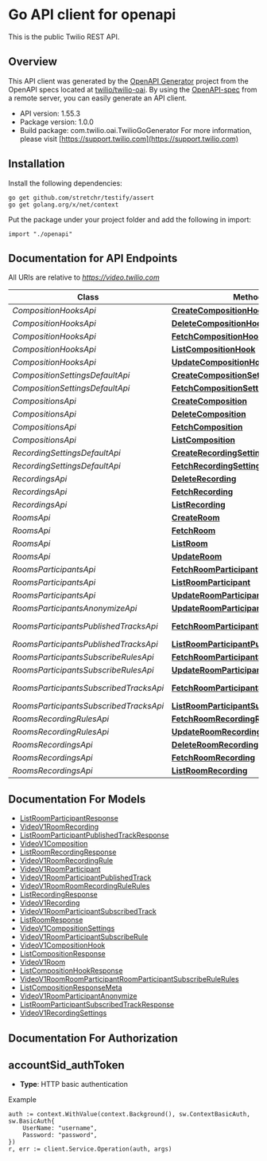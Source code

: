 # Go API client for openapi

This is the public Twilio REST API.

## Overview
This API client was generated by the [OpenAPI Generator](https://openapi-generator.tech) project from the OpenAPI specs located at [twilio/twilio-oai](https://github.com/twilio/twilio-oai/tree/main/spec).  By using the [OpenAPI-spec](https://www.openapis.org/) from a remote server, you can easily generate an API client.

- API version: 1.55.3
- Package version: 1.0.0
- Build package: com.twilio.oai.TwilioGoGenerator
For more information, please visit [https://support.twilio.com](https://support.twilio.com)

## Installation

Install the following dependencies:

```shell
go get github.com/stretchr/testify/assert
go get golang.org/x/net/context
```

Put the package under your project folder and add the following in import:

```golang
import "./openapi"
```

## Documentation for API Endpoints

All URIs are relative to *https://video.twilio.com*

Class | Method | HTTP request | Description
------------ | ------------- | ------------- | -------------
*CompositionHooksApi* | [**CreateCompositionHook**](docs/CompositionHooksApi.md#createcompositionhook) | **Post** /v1/CompositionHooks | 
*CompositionHooksApi* | [**DeleteCompositionHook**](docs/CompositionHooksApi.md#deletecompositionhook) | **Delete** /v1/CompositionHooks/{Sid} | 
*CompositionHooksApi* | [**FetchCompositionHook**](docs/CompositionHooksApi.md#fetchcompositionhook) | **Get** /v1/CompositionHooks/{Sid} | 
*CompositionHooksApi* | [**ListCompositionHook**](docs/CompositionHooksApi.md#listcompositionhook) | **Get** /v1/CompositionHooks | 
*CompositionHooksApi* | [**UpdateCompositionHook**](docs/CompositionHooksApi.md#updatecompositionhook) | **Post** /v1/CompositionHooks/{Sid} | 
*CompositionSettingsDefaultApi* | [**CreateCompositionSettings**](docs/CompositionSettingsDefaultApi.md#createcompositionsettings) | **Post** /v1/CompositionSettings/Default | 
*CompositionSettingsDefaultApi* | [**FetchCompositionSettings**](docs/CompositionSettingsDefaultApi.md#fetchcompositionsettings) | **Get** /v1/CompositionSettings/Default | 
*CompositionsApi* | [**CreateComposition**](docs/CompositionsApi.md#createcomposition) | **Post** /v1/Compositions | 
*CompositionsApi* | [**DeleteComposition**](docs/CompositionsApi.md#deletecomposition) | **Delete** /v1/Compositions/{Sid} | 
*CompositionsApi* | [**FetchComposition**](docs/CompositionsApi.md#fetchcomposition) | **Get** /v1/Compositions/{Sid} | 
*CompositionsApi* | [**ListComposition**](docs/CompositionsApi.md#listcomposition) | **Get** /v1/Compositions | 
*RecordingSettingsDefaultApi* | [**CreateRecordingSettings**](docs/RecordingSettingsDefaultApi.md#createrecordingsettings) | **Post** /v1/RecordingSettings/Default | 
*RecordingSettingsDefaultApi* | [**FetchRecordingSettings**](docs/RecordingSettingsDefaultApi.md#fetchrecordingsettings) | **Get** /v1/RecordingSettings/Default | 
*RecordingsApi* | [**DeleteRecording**](docs/RecordingsApi.md#deleterecording) | **Delete** /v1/Recordings/{Sid} | 
*RecordingsApi* | [**FetchRecording**](docs/RecordingsApi.md#fetchrecording) | **Get** /v1/Recordings/{Sid} | 
*RecordingsApi* | [**ListRecording**](docs/RecordingsApi.md#listrecording) | **Get** /v1/Recordings | 
*RoomsApi* | [**CreateRoom**](docs/RoomsApi.md#createroom) | **Post** /v1/Rooms | 
*RoomsApi* | [**FetchRoom**](docs/RoomsApi.md#fetchroom) | **Get** /v1/Rooms/{Sid} | 
*RoomsApi* | [**ListRoom**](docs/RoomsApi.md#listroom) | **Get** /v1/Rooms | 
*RoomsApi* | [**UpdateRoom**](docs/RoomsApi.md#updateroom) | **Post** /v1/Rooms/{Sid} | 
*RoomsParticipantsApi* | [**FetchRoomParticipant**](docs/RoomsParticipantsApi.md#fetchroomparticipant) | **Get** /v1/Rooms/{RoomSid}/Participants/{Sid} | 
*RoomsParticipantsApi* | [**ListRoomParticipant**](docs/RoomsParticipantsApi.md#listroomparticipant) | **Get** /v1/Rooms/{RoomSid}/Participants | 
*RoomsParticipantsApi* | [**UpdateRoomParticipant**](docs/RoomsParticipantsApi.md#updateroomparticipant) | **Post** /v1/Rooms/{RoomSid}/Participants/{Sid} | 
*RoomsParticipantsAnonymizeApi* | [**UpdateRoomParticipantAnonymize**](docs/RoomsParticipantsAnonymizeApi.md#updateroomparticipantanonymize) | **Post** /v1/Rooms/{RoomSid}/Participants/{Sid}/Anonymize | 
*RoomsParticipantsPublishedTracksApi* | [**FetchRoomParticipantPublishedTrack**](docs/RoomsParticipantsPublishedTracksApi.md#fetchroomparticipantpublishedtrack) | **Get** /v1/Rooms/{RoomSid}/Participants/{ParticipantSid}/PublishedTracks/{Sid} | 
*RoomsParticipantsPublishedTracksApi* | [**ListRoomParticipantPublishedTrack**](docs/RoomsParticipantsPublishedTracksApi.md#listroomparticipantpublishedtrack) | **Get** /v1/Rooms/{RoomSid}/Participants/{ParticipantSid}/PublishedTracks | 
*RoomsParticipantsSubscribeRulesApi* | [**FetchRoomParticipantSubscribeRule**](docs/RoomsParticipantsSubscribeRulesApi.md#fetchroomparticipantsubscriberule) | **Get** /v1/Rooms/{RoomSid}/Participants/{ParticipantSid}/SubscribeRules | 
*RoomsParticipantsSubscribeRulesApi* | [**UpdateRoomParticipantSubscribeRule**](docs/RoomsParticipantsSubscribeRulesApi.md#updateroomparticipantsubscriberule) | **Post** /v1/Rooms/{RoomSid}/Participants/{ParticipantSid}/SubscribeRules | 
*RoomsParticipantsSubscribedTracksApi* | [**FetchRoomParticipantSubscribedTrack**](docs/RoomsParticipantsSubscribedTracksApi.md#fetchroomparticipantsubscribedtrack) | **Get** /v1/Rooms/{RoomSid}/Participants/{ParticipantSid}/SubscribedTracks/{Sid} | 
*RoomsParticipantsSubscribedTracksApi* | [**ListRoomParticipantSubscribedTrack**](docs/RoomsParticipantsSubscribedTracksApi.md#listroomparticipantsubscribedtrack) | **Get** /v1/Rooms/{RoomSid}/Participants/{ParticipantSid}/SubscribedTracks | 
*RoomsRecordingRulesApi* | [**FetchRoomRecordingRule**](docs/RoomsRecordingRulesApi.md#fetchroomrecordingrule) | **Get** /v1/Rooms/{RoomSid}/RecordingRules | 
*RoomsRecordingRulesApi* | [**UpdateRoomRecordingRule**](docs/RoomsRecordingRulesApi.md#updateroomrecordingrule) | **Post** /v1/Rooms/{RoomSid}/RecordingRules | 
*RoomsRecordingsApi* | [**DeleteRoomRecording**](docs/RoomsRecordingsApi.md#deleteroomrecording) | **Delete** /v1/Rooms/{RoomSid}/Recordings/{Sid} | 
*RoomsRecordingsApi* | [**FetchRoomRecording**](docs/RoomsRecordingsApi.md#fetchroomrecording) | **Get** /v1/Rooms/{RoomSid}/Recordings/{Sid} | 
*RoomsRecordingsApi* | [**ListRoomRecording**](docs/RoomsRecordingsApi.md#listroomrecording) | **Get** /v1/Rooms/{RoomSid}/Recordings | 


## Documentation For Models

 - [ListRoomParticipantResponse](docs/ListRoomParticipantResponse.md)
 - [VideoV1RoomRecording](docs/VideoV1RoomRecording.md)
 - [ListRoomParticipantPublishedTrackResponse](docs/ListRoomParticipantPublishedTrackResponse.md)
 - [VideoV1Composition](docs/VideoV1Composition.md)
 - [ListRoomRecordingResponse](docs/ListRoomRecordingResponse.md)
 - [VideoV1RoomRecordingRule](docs/VideoV1RoomRecordingRule.md)
 - [VideoV1RoomParticipant](docs/VideoV1RoomParticipant.md)
 - [VideoV1RoomParticipantPublishedTrack](docs/VideoV1RoomParticipantPublishedTrack.md)
 - [VideoV1RoomRoomRecordingRuleRules](docs/VideoV1RoomRoomRecordingRuleRules.md)
 - [ListRecordingResponse](docs/ListRecordingResponse.md)
 - [VideoV1Recording](docs/VideoV1Recording.md)
 - [VideoV1RoomParticipantSubscribedTrack](docs/VideoV1RoomParticipantSubscribedTrack.md)
 - [ListRoomResponse](docs/ListRoomResponse.md)
 - [VideoV1CompositionSettings](docs/VideoV1CompositionSettings.md)
 - [VideoV1RoomParticipantSubscribeRule](docs/VideoV1RoomParticipantSubscribeRule.md)
 - [VideoV1CompositionHook](docs/VideoV1CompositionHook.md)
 - [ListCompositionResponse](docs/ListCompositionResponse.md)
 - [VideoV1Room](docs/VideoV1Room.md)
 - [ListCompositionHookResponse](docs/ListCompositionHookResponse.md)
 - [VideoV1RoomRoomParticipantRoomParticipantSubscribeRuleRules](docs/VideoV1RoomRoomParticipantRoomParticipantSubscribeRuleRules.md)
 - [ListCompositionResponseMeta](docs/ListCompositionResponseMeta.md)
 - [VideoV1RoomParticipantAnonymize](docs/VideoV1RoomParticipantAnonymize.md)
 - [ListRoomParticipantSubscribedTrackResponse](docs/ListRoomParticipantSubscribedTrackResponse.md)
 - [VideoV1RecordingSettings](docs/VideoV1RecordingSettings.md)


## Documentation For Authorization



## accountSid_authToken

- **Type**: HTTP basic authentication

Example

```golang
auth := context.WithValue(context.Background(), sw.ContextBasicAuth, sw.BasicAuth{
    UserName: "username",
    Password: "password",
})
r, err := client.Service.Operation(auth, args)
```


